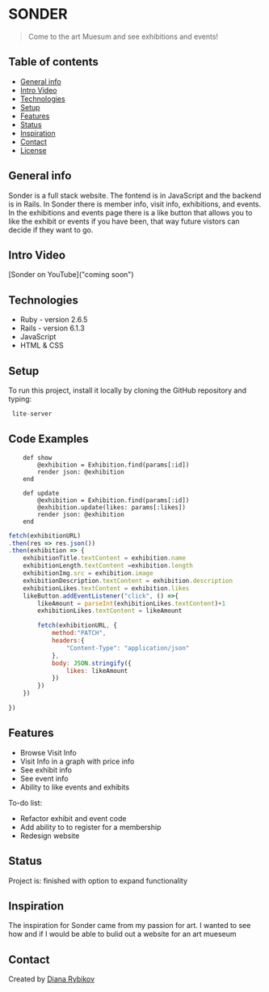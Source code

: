
# SONDER
> Come to the art Muesum and see exhibitions and events!

## Table of contents
* [General info](#general-info)
* [Intro Video](#intro-video)
* [Technologies](#technologies)
* [Setup](#setup)
* [Features](#features)
* [Status](#status)
* [Inspiration](#inspiration)
* [Contact](#contact)
* [License](#license)

## General info
Sonder is a full stack website. The fontend is in JavaScript and the backend is in Rails. In Sonder there is member info, visit info, exhibitions, and events. In the exhibitions and events page there is a like button
that allows you to like the exhibit or events if you have been, that way future vistors can decide if they want to go.  

## Intro Video
[Sonder on YouTube]("coming soon")

## Technologies
* Ruby - version 2.6.5
* Rails - version 6.1.3
* JavaScript
* HTML & CSS


## Setup
To run this project, install it locally by cloning the GitHub repository and typing:
```JavaScript
 lite-server
```

## Code Examples
```rails 
    def show
        @exhibition = Exhibition.find(params[:id])
        render json: @exhibition
    end

    def update
        @exhibition = Exhibition.find(params[:id])
        @exhibition.update(likes: params[:likes])
        render json: @exhibition
    end    
```

```javascript
fetch(exhibitionURL)
.then(res => res.json())
.then(exhibition => {
    exhibitionTitle.textContent = exhibition.name
    exhibitionLength.textContent =exhibition.length
    exhibitionImg.src = exhibition.image
    exhibitionDescription.textContent = exhibition.description
    exhibitionLikes.textContent = exhibition.likes
    likeButton.addEventListener("click", () =>{
        likeAmount = parseInt(exhibitionLikes.textContent)+1
        exhibitionLikes.textContent = likeAmount

        fetch(exhibitionURL, {
            method:"PATCH",
            headers:{
                "Content-Type": "application/json"
            },
            body: JSON.stringify({
                likes: likeAmount
            })
        })
    })

})

```


## Features
* Browse Visit Info
* Visit Info in a graph with price info
* See exhibit info
* See event info
* Ability to like events and exhibits



To-do list:
* Refactor exhibit and event code
* Add ability to to register for a membership
* Redesign website


## Status
Project is: finished with option to expand functionality

## Inspiration
The inspiration for Sonder came from my passion for art. I wanted to see how and if I would be able to bulid out a website for an art mueseum 

## Contact
Created by [Diana Rybikov](https://www.linkedin.com/in/diana-rybikov-465018202/)



